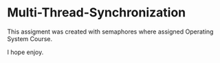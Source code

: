 # Multi-Thread-Synchronization

This assigment was created with semaphores where assigned Operating System Course.

I hope enjoy.
